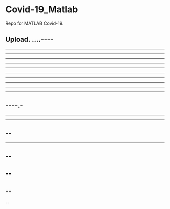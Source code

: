 # Covid-19_Matlab

Repo for MATLAB Covid-19.

Upload.
....----
----
----------
----------
----
------
----------
---------
---------
------------
--------
---------
----.-
----
------
----
--
----
-------
--
--
--
--
--
----

--
